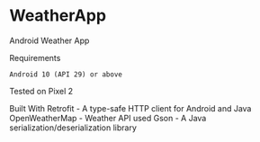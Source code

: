 # WeatherApp
Android Weather App

Requirements

    Android 10 (API 29) or above

Tested on Pixel 2
    
Built With
    Retrofit - A type-safe HTTP client for Android and Java
    OpenWeatherMap - Weather API used
    Gson - A Java serialization/deserialization library 
